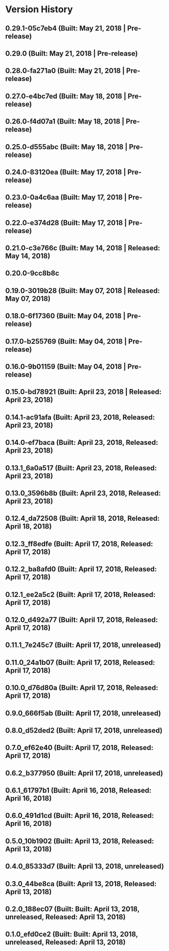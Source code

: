 # Version History

## 0.29.1-05c7eb4 (Built: May 21, 2018 | Pre-release)

## 0.29.0 (Built: May 21, 2018 | Pre-release)

## 0.28.0-fa271a0 (Built: May 21, 2018 | Pre-release)

## 0.27.0-e4bc7ed (Built: May 18, 2018 | Pre-release)

## 0.26.0-f4d07a1 (Built: May 18, 2018 | Pre-release)

## 0.25.0-d555abc (Built: May 18, 2018 | Pre-release)

## 0.24.0-83120ea (Built: May 17, 2018 | Pre-release)

## 0.23.0-0a4c6aa (Built: May 17, 2018 | Pre-release)

## 0.22.0-e374d28 (Built: May 17, 2018 | Pre-release)

## 0.21.0-c3e766c (Built: May 14, 2018 | Released: May 14, 2018)

## 0.20.0-9cc8b8c

## 0.19.0-3019b28 (Built: May 07, 2018 | Released: May 07, 2018)

## 0.18.0-6f17360 (Built: May 04, 2018 | Pre-release)

## 0.17.0-b255769 (Built: May 04, 2018 | Pre-release)

## 0.16.0-9b01159 (Built: May 04, 2018 | Pre-release)

## 0.15.0-bd78921 (Built: April 23, 2018 | Released: April 23, 2018)

## 0.14.1-ac91afa (Built: April 23, 2018, Released: April 23, 2018)

## 0.14.0-ef7baca (Built: April 23, 2018, Released: April 23, 2018)

## 0.13.1_6a0a517 (Built: April 23, 2018, Released: April 23, 2018)

## 0.13.0_3596b8b (Built: April 23, 2018, Released: April 23, 2018)

## 0.12.4_da72508 (Built: April 18, 2018, Released: April 18, 2018)

## 0.12.3_ff8edfe (Built: April 17, 2018, Released: April 17, 2018)

## 0.12.2_ba8afd0 (Built: April 17, 2018, Released: April 17, 2018)

## 0.12.1_ee2a5c2 (Built: April 17, 2018, Released: April 17, 2018)

## 0.12.0_d492a77 (Built: April 17, 2018, Released: April 17, 2018)

## 0.11.1_7e245c7 (Built: April 17, 2018, unreleased)

## 0.11.0_24a1b07 (Built: April 17, 2018, Released: April 17, 2018)

## 0.10.0_d76d80a (Built: April 17, 2018, Released: April 17, 2018)

## 0.9.0_666f5ab (Built: April 17, 2018, unreleased)

## 0.8.0_d52ded2 (Built: April 17, 2018, unreleased)

## 0.7.0_ef62e40 (Built: April 17, 2018, Released: April 17, 2018)

## 0.6.2_b377950 (Built: April 17, 2018, unreleased)

## 0.6.1_61797b1 (Built: April 16, 2018, Released: April 16, 2018)

## 0.6.0_491d1cd (Built: April 16, 2018, Released: April 16, 2018)

## 0.5.0_10b1902 (Built: April 13, 2018, Released: April 13, 2018)

## 0.4.0_85333d7 (Built: April 13, 2018, unreleased)

## 0.3.0_44be8ca (Built: April 13, 2018, Released: April 13, 2018)

## 0.2.0_188ec07 (Built: Built: April 13, 2018, unreleased, Released: April 13, 2018)

## 0.1.0_efd0ce2 (Built: Built: April 13, 2018, unreleased, Released: April 13, 2018)

